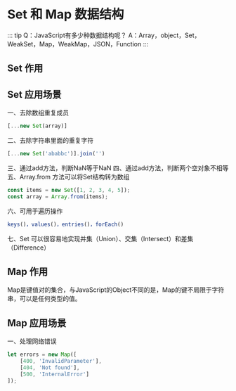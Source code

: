 # Set 和 Map 数据结构

::: tip
Q：JavaScript有多少种数据结构呢？
A：Array，object，Set，WeakSet，Map，WeakMap，JSON，Function
:::

## Set 作用


## Set 应用场景
一、去除数组重复成员
```js
[...new Set(array)]
```
二、去除字符串里面的重复字符
```js
[...new Set('ababbc')].join('')
```
三、通过add方法，判断NaN等于NaN
四、通过add方法，判断两个空对象不相等
五、Array.from 方法可以将Set结构转为数组
```js
const items = new Set([1, 2, 3, 4, 5]);
const array = Array.from(items);
```
六、可用于遍历操作
```js
keys()，values()，entries()，forEach()
```
七、Set 可以很容易地实现并集（Union）、交集（Intersect）和差集（Difference）



## Map 作用
Map是键值对的集合，与JavaScript的Object不同的是，Map的键不局限于字符串，可以是任何类型的值。

## Map 应用场景
一、处理网络错误
```js
let errors = new Map([
    [400, 'InvalidParameter'],
    [404, 'Not found'],
    [500, 'InternalError']
]);
```
